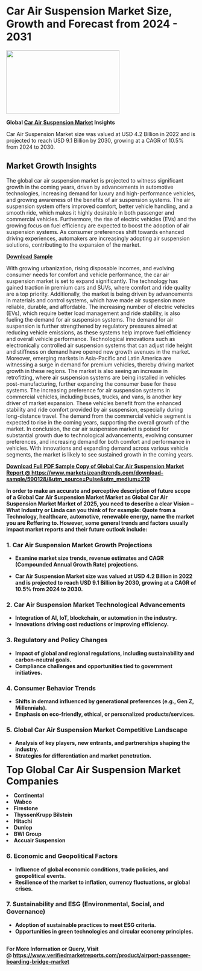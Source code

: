 <H1>Car Air Suspension Market Size, Growth and Forecast from 2024 - 2031</H1><img class="aligncenter size-medium wp-image-584254" src="https://thirdeyenews.in/wp-content/uploads/2024/09/Global-Market-Research-300x168.jpeg" alt="" width="300" height="168" /><p><strong>Global&nbsp;<a href="https://www.marketsizeandtrends.com/download-sample/590128/&amp;utm_source=Pulse&amp;utm_medium=219">Car Air Suspension Market</a> Insights</strong></p><p>Car Air Suspension Market size was valued at USD 4.2 Billion in 2022 and is projected to reach USD 9.1 Billion by 2030, growing at a CAGR of 10.5% from 2024 to 2030.</p><p><h2>Market Growth Insights</h2> <p>The global car air suspension market is projected to witness significant growth in the coming years, driven by advancements in automotive technologies, increasing demand for luxury and high-performance vehicles, and growing awareness of the benefits of air suspension systems. The air suspension system offers improved comfort, better vehicle handling, and a smooth ride, which makes it highly desirable in both passenger and commercial vehicles. Furthermore, the rise of electric vehicles (EVs) and the growing focus on fuel efficiency are expected to boost the adoption of air suspension systems. As consumer preferences shift towards enhanced driving experiences, automakers are increasingly adopting air suspension solutions, contributing to the expansion of the market.</p> <p><strong><a href="your-sample-download-link">Download Sample</a></strong></p> <p>With growing urbanization, rising disposable incomes, and evolving consumer needs for comfort and vehicle performance, the car air suspension market is set to expand significantly. The technology has gained traction in premium cars and SUVs, where comfort and ride quality are a top priority. Additionally, the market is being driven by advancements in materials and control systems, which have made air suspension more reliable, durable, and affordable. The increasing number of electric vehicles (EVs), which require better load management and ride stability, is also fueling the demand for air suspension systems. The demand for air suspension is further strengthened by regulatory pressures aimed at reducing vehicle emissions, as these systems help improve fuel efficiency and overall vehicle performance. Technological innovations such as electronically controlled air suspension systems that can adjust ride height and stiffness on demand have opened new growth avenues in the market. Moreover, emerging markets in Asia-Pacific and Latin America are witnessing a surge in demand for premium vehicles, thereby driving market growth in these regions. The market is also seeing an increase in retrofitting, where air suspension systems are being installed in vehicles post-manufacturing, further expanding the consumer base for these systems. The increasing preference for air suspension systems in commercial vehicles, including buses, trucks, and vans, is another key driver of market expansion. These vehicles benefit from the enhanced stability and ride comfort provided by air suspension, especially during long-distance travel. The demand from the commercial vehicle segment is expected to rise in the coming years, supporting the overall growth of the market. In conclusion, the car air suspension market is poised for substantial growth due to technological advancements, evolving consumer preferences, and increasing demand for both comfort and performance in vehicles. With innovations and expanding demand across various vehicle segments, the market is likely to see sustained growth in the coming years. <p><strong><a href="your-additional-insight-link"></p><p><span class=""><strong>Download Full PDF Sample Copy of Global Car Air Suspension Market Report</strong> @ <a href="https://www.marketsizeandtrends.com/download-sample/590128/&amp;utm_source=Pulse&amp;utm_medium=219" target="_blank">https://www.marketsizeandtrends.com/download-sample/590128/&amp;utm_source=Pulse&amp;utm_medium=219</a></span></p><p>In order to make an accurate and perceptive description of future scope of a Global&nbsp;Car Air Suspension Market Market as Global&nbsp;Car Air Suspension Market Market of 2025, you need to describe a clear Vision &ndash; What Industry or Linda can you think of for example: Quote from a Technology, healthcare, automotive, renewable energy, name the market you are Reffering to. However, some general trends and factors usually impact market reports and their future outlook include:</p><h3>1.&nbsp;<strong>Car Air Suspension Market Growth Projections</strong></h3><ul><li>Examine market size trends, revenue estimates and CAGR (Compounded Annual Growth Rate) projections.</li><li><p>Car Air Suspension Market size was valued at USD 4.2 Billion in 2022 and is projected to reach USD 9.1 Billion by 2030, growing at a CAGR of 10.5% from 2024 to 2030.</p></li></ul><h3>2.&nbsp;<strong>Car Air Suspension Market Technological Advancements</strong></h3><ul><li>Integration of AI, IoT, blockchain, or automation in the industry.</li><li>Innovations driving cost reductions or improving efficiency.</li></ul><h3>3.&nbsp;<strong>Regulatory and Policy Changes</strong></h3><ul><li>Impact of global and regional regulations, including sustainability and carbon-neutral goals.</li><li>Compliance challenges and opportunities tied to government initiatives.</li></ul><h3>4.&nbsp;<strong>Consumer Behavior Trends</strong></h3><ul><li>Shifts in demand influenced by generational preferences (e.g., Gen Z, Millennials).</li><li>Emphasis on eco-friendly, ethical, or personalized products/services.</li></ul><h3>5.&nbsp;<strong>Global Car Air Suspension Market Competitive Landscape</strong></h3><ul><li>Analysis of key players, new entrants, and partnerships shaping the industry.</li><li>Strategies for differentiation and market penetration.</li></ul><p data-pm-slice="1 1 []"><span style="color: inherit; font-family: inherit; font-size: 25px;">Top Global Car Air Suspension Market Companies</span></p><div class="" data-test-id=""><p><li>Continental</li><li> Wabco</li><li> Firestone</li><li> ThyssenKrupp Bilstein</li><li> Hitachi</li><li> Dunlop</li><li> BWI Group</li><li> Accuair Suspension</li></p></div><h3>6.&nbsp;<strong>Economic and Geopolitical Factors</strong></h3><ul><li>Influence of global economic conditions, trade policies, and geopolitical events.</li><li>Resilience of the market to inflation, currency fluctuations, or global crises.</li></ul><h3>7.&nbsp;<strong>Sustainability and ESG (Environmental, Social, and Governance)</strong></h3><ul><li>Adoption of sustainable practices to meet ESG criteria.</li><li>Opportunities in green technologies and circular economy principles.</li></ul><h2><strong style="font-size: 14px;">For More Information or Query, Visit @&nbsp;</strong><a style="background-color: #ffffff; font-size: 14px;" href="https://www.marketsizeandtrends.com/report/car-air-suspension-market/" target="_blank">https://www.verifiedmarketreports.com/product/airport-passenger-boarding-bridge-market</a></h2>
